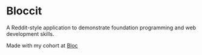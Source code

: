 # Bloccit

A Reddit-style application to demonstrate foundation programming and web development skills.

Made with my cohort at [Bloc](http://bloc.io)